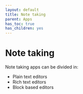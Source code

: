 ```yaml
---
layout: default
title: Note taking
parent: Apps
has_toc: true
has_children: yes
---
```


# Note taking

Note taking apps can be divided in:

- Plain text editors
- Rich text editors
- Block based editors